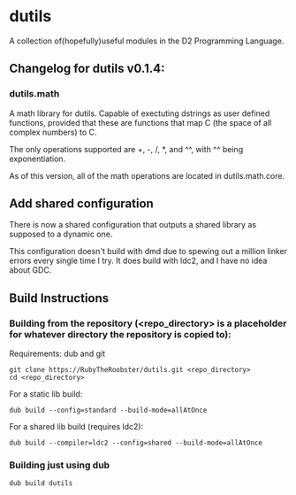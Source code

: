# dutils
A collection of(hopefully)useful modules in the D2 Programming Language.

## Changelog for dutils v0.1.4:

### dutils.math

A math library for dutils.  Capable of exectuting dstrings as user defined functions, provided that these
are functions that map C (the space of all complex numbers) to C.

The only operations supported are +, -, /, *, and ^^, with ^^ being exponentiation.


As of this version, all of the math operations are located in dutils.math.core.

## Add shared configuration

There is now a shared configuration that outputs a shared library as supposed to a dynamic one.

This configuration doesn't build with dmd due to spewing out a million
linker errors every single time I try.  It does build with ldc2, and I have no idea about GDC.

## Build Instructions

### Building from the repository (<repo_directory> is a placeholder for whatever directory the repository is copied to):

Requirements: dub and git

    git clone https://RubyTheRoobster/dutils.git <repo_directory>
    cd <repo_directory>

For a static lib build:

    dub build --config=standard --build-mode=allAtOnce

For a shared lib build (requires ldc2):

    dub build --compiler=ldc2 --config=shared --build-mode=allAtOnce

### Building just using dub

    dub build dutils